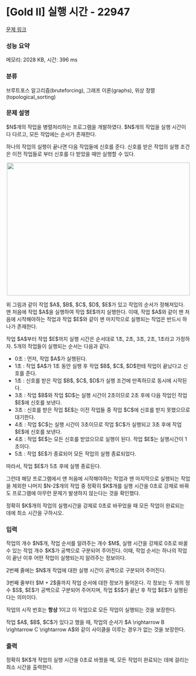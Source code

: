 # [Gold II] 실행 시간 - 22947 

[문제 링크](https://www.acmicpc.net/problem/22947) 

### 성능 요약

메모리: 2028 KB, 시간: 396 ms

### 분류

브루트포스 알고리즘(bruteforcing), 그래프 이론(graphs), 위상 정렬(topological_sorting)

### 문제 설명

<p>$N$개의 작업을 병렬처리하는 프로그램을 개발하였다. $N$개의 작업을 실행 시간이 다 다르고, 모든 작업에는 순서가 존재한다.</p>

<p>하나의 작업의 실행이 끝나면 다음 작업들에 신호를 준다. 신호를 받은 작업의 실행 조건은 이전 작업들로 부터 신호를 다 받았을 때만 실행할 수 있다.</p>

<p style="text-align: center;"><img alt="" src="" style="height: 364px; width: 500px;"></p>

<p>위 그림과 같이 작업 $A$, $B$, $C$, $D$, $E$가 있고 작업의 순서가 정해져있다. 맨 처음에 작업 $A$을 실행하여 작업 $E$까지 실행한다. 이때, 작업 $A$와 같이 맨 처음에 시작해야하는 작업과 작업 $E$와 같이 맨 마지막으로 실행되는 작업은 반드시 하나가 존재한다.</p>

<p>작업 $A$부터 작업 $E$까지 실행 시간은 순서대로 1초, 2초, 3초, 2초, 1초라고 가정하자. 5개의 작업들이 실행되는 순서는 다음과 같다.</p>

<ul>
	<li>0초 : 먼저, 작업 $A$가 실행된다.</li>
	<li>1초 : 작업 $A$가 1초 동안 실행 후 작업 $B$, $C$, $D$한테 작업이 끝났다고 신호를 준다.</li>
	<li>1초 : 신호를 받은 작업 $B$, $C$, $D$가 실행 조건에 만족하므로 동시에 시작된다.</li>
	<li>3초 : 작업 $B$와 작업 $D$는 실행 시간이 2초이므로 2초 후에 다음 작업인 작업 $E$에 신호를 보낸다.<span style="display: none;"> </span></li>
	<li><span style="display: none;"> </span>3초 : 신호를 받은 작업 $E$는 이전 작업들 중 작업 $C$에 신호를 받지 못했으므로 대기한다.</li>
	<li><span style="display: none;"> </span><span style="display: none;"> </span>4초 : 작<span style="display: none;"> </span>업 $C$는 실행 시간이 3초이므로 작업 $C$가 실행되고 3초 후에 작업 $E$에 신호를 보낸다.</li>
	<li>4초 : 작업 $E$는 모든 신호를 받았으므로 실행이 된다. 작업 $E$는 실행시간이 1초이다.</li>
	<li>5초 : 작업 $E$가 종료되어 모든 작업의 실행 종료되었다.</li>
</ul>

<p>따라서, 작업 $E$가 5초 후에 실행 종료된다.</p>

<p>그런데 해당 프로그램에서 맨 처음에 시작해야하는 작업과 맨 마지막으로 실행되는 작업을 제외한 나머지 $N-2$개의 작업 중 정확히 $K$개를 실행 시간을 0초로 강제로 바꿔도 프로그램에 아무런 문제가 발생하지 않는다는 것을 확인했다.</p>

<p>정확히 $K$개의 작업의 실행시간을 강제로 0초로 바꾸었을 때 모든 작업이 완료되는 데에 최소 시간을 구하시오.</p>

### 입력 

 <p>작업의 개수 $N$개, 작업 순서를 알려주는 개수 $M$, 실행 시간을 강제로 0초로 바꿀 수 있는 작업 개수 $K$가 공백으로 구분되어 주어진다. 이때, 작업 순서는 하나의 작업이 끝난 이후 어떤 작업이 실행되는지 알려주는 정보이다.</p>

<p>2번째 줄에는 $N$개 작업에 대한 실행 시간이 공백으로 구분되어 주어진다.</p>

<p>3번째 줄부터 $M + 2$줄까지 작업 순서에 대한 정보가 들어온다. 각 정보는 두 개의 정수 $S$, $E$가 공백으로 구분되어 주어지며, 작업 $S$가 끝난 후 작업 $E$가 실행된다는 의미이다.</p>

<p>작업의 시작 번호는 <strong>항상</strong> 1이고 이 작업으로 모든 작업이 실행되는 것을 보장한다.</p>

<p>작업 $A$, $B$, $C$가 있다고 했을 때, 작업의 순서가 $A \rightarrow B \rightarrow C \rightarrow A$와 같이 사이클을 이루는 경우가 없는 것을 보장한다.</p>

### 출력 

 <p>정확히 $K$개 작업의 실행 시간을 0초로 바꿨을 때, 모든 작업이 완료되는 데에 걸리는 최소 시간을 출력한다.</p>

